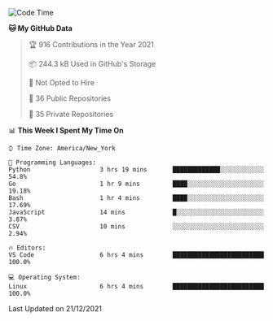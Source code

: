 <!--START_SECTION:waka-->
![Code Time](http://img.shields.io/badge/Code%20Time-44%20hrs%2022%20mins-blue)

**🐱 My GitHub Data** 

> 🏆 916 Contributions in the Year 2021
 > 
> 📦 244.3 kB Used in GitHub's Storage 
 > 
> 🚫 Not Opted to Hire
 > 
> 📜 36 Public Repositories 
 > 
> 🔑 35 Private Repositories  
 > 
📊 **This Week I Spent My Time On** 

```text
⌚︎ Time Zone: America/New_York

💬 Programming Languages: 
Python                   3 hrs 19 mins       █████████████░░░░░░░░░░░░   54.8% 
Go                       1 hr 9 mins         ████░░░░░░░░░░░░░░░░░░░░░   19.18% 
Bash                     1 hr 4 mins         ████░░░░░░░░░░░░░░░░░░░░░   17.69% 
JavaScript               14 mins             █░░░░░░░░░░░░░░░░░░░░░░░░   3.87% 
CSV                      10 mins             ░░░░░░░░░░░░░░░░░░░░░░░░░   2.94%

🔥 Editors: 
VS Code                  6 hrs 4 mins        █████████████████████████   100.0%

💻 Operating System: 
Linux                    6 hrs 4 mins        █████████████████████████   100.0%

```


 Last Updated on 21/12/2021
<!--END_SECTION:waka-->